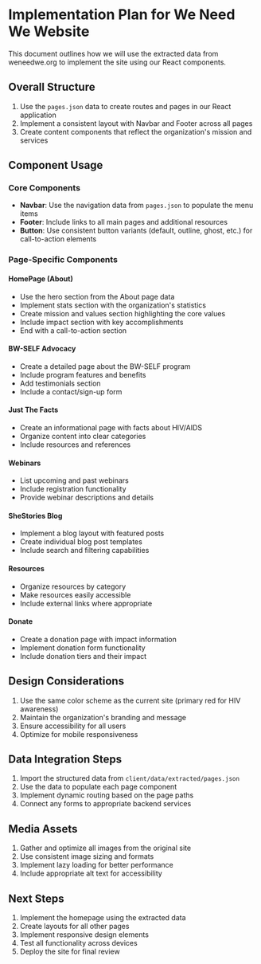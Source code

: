 # Implementation Plan for We Need We Website

This document outlines how we will use the extracted data from weneedwe.org to implement the site using our React components.

## Overall Structure

1. Use the `pages.json` data to create routes and pages in our React application
2. Implement a consistent layout with Navbar and Footer across all pages
3. Create content components that reflect the organization's mission and services

## Component Usage

### Core Components

- **Navbar**: Use the navigation data from `pages.json` to populate the menu items
- **Footer**: Include links to all main pages and additional resources
- **Button**: Use consistent button variants (default, outline, ghost, etc.) for call-to-action elements

### Page-Specific Components

#### HomePage (About)
- Use the hero section from the About page data
- Implement stats section with the organization's statistics
- Create mission and values section highlighting the core values
- Include impact section with key accomplishments
- End with a call-to-action section

#### BW-SELF Advocacy
- Create a detailed page about the BW-SELF program
- Include program features and benefits
- Add testimonials section
- Include a contact/sign-up form

#### Just The Facts
- Create an informational page with facts about HIV/AIDS
- Organize content into clear categories
- Include resources and references

#### Webinars
- List upcoming and past webinars
- Include registration functionality
- Provide webinar descriptions and details

#### SheStories Blog
- Implement a blog layout with featured posts
- Create individual blog post templates
- Include search and filtering capabilities

#### Resources
- Organize resources by category
- Make resources easily accessible
- Include external links where appropriate

#### Donate
- Create a donation page with impact information
- Implement donation form functionality
- Include donation tiers and their impact

## Design Considerations

1. Use the same color scheme as the current site (primary red for HIV awareness)
2. Maintain the organization's branding and message
3. Ensure accessibility for all users
4. Optimize for mobile responsiveness

## Data Integration Steps

1. Import the structured data from `client/data/extracted/pages.json`
2. Use the data to populate each page component
3. Implement dynamic routing based on the page paths
4. Connect any forms to appropriate backend services

## Media Assets

1. Gather and optimize all images from the original site
2. Use consistent image sizing and formats
3. Implement lazy loading for better performance
4. Include appropriate alt text for accessibility

## Next Steps

1. Implement the homepage using the extracted data
2. Create layouts for all other pages
3. Implement responsive design elements
4. Test all functionality across devices
5. Deploy the site for final review 